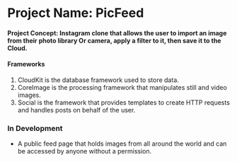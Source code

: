 # Project Name: PicFeed
#### Project Concept: Instagram clone that allows the user to import an image from their photo library Or camera, apply a filter to it, then save it to the Cloud.

#### Frameworks
1) CloudKit is the database framework used to store data.
2) CoreImage is the processing framework that manipulates still and video images.
3) Social is the framework that provides templates to create HTTP requests and handles posts on behalf of the user.

### In Development 
- A public feed page that holds images from all around the world and can be accessed by anyone without a permission.
